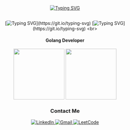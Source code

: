 
<div id="header" align="center">
<a href="https://git.io/typing-svg"><img src="https://readme-typing-svg.demolab.com?font=Fira+Code&size=10&pause=1000&color=F7F7F7&background=30D5C8&center=true&vCenter=true&random=true&width=1000&height=20&lines=.+.+." alt="Typing SVG" /></a>
<br>
<br>
 
 [![Typing SVG](https://readme-typing-svg.herokuapp.com?color=%11043A&center=true&vCenter=false&size=26&width=600&lines=Hi+there+👋;)](https://git.io/typing-svg)
  [![Typing SVG](https://readme-typing-svg.herokuapp.com?color=%11043A&center=false&vCenter=false&size=26&width=600&lines=........................................;)](https://git.io/typing-svg)
 <br>
 
 #### Golang Developer

</div>



<div align="center">
  <img style="height: 160px;" src="https://github-readme-stats.vercel.app/api/top-langs/?username=mystpen&layout=donut"/>
 <img style="height: 160px;" src="https://leetcard.jacoblin.cool/danaok"/>
</div>


<div id="badges" align="center">
  
  ### Contact Me
 
   <a href="https://www.linkedin.com/in/dana-okshiyeva-a76ab9261/" target="_new">
      <img src="https://img.shields.io/badge/Linkedin-Okshiyeva-blue?logo=Linkedin" alt="LinkedIn"/>
  </a>
  <a href="mailto: okshieva@gmail.com" target="_new">
    <img src="https://img.shields.io/badge/Gmail-Okshiyeva-red?logo=Gmail" alt="Gmail"/>
  </a>
  
  <a href="https://leetcode.com/danaok/" target="_new">
    <img src="https://img.shields.io/badge/leetcode-Okshiyeva-yellow?logo=LeetCode" alt="LeetCode"/>
  </a>
<!--   <img src="https://komarev.com/ghpvc/?username=Okshiyeva&color=green" alt="Profile views"/> -->
  
</div>



